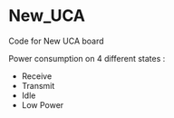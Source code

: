 # New_UCA
Code for New UCA board


Power consumption on 4 different states :

* Receive
* Transmit
* Idle
* Low Power
